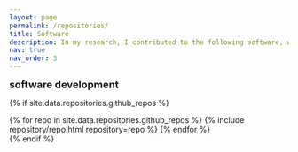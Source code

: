 ```yaml
---
layout: page
permalink: /repositories/
title: Software
description: In my research, I contributed to the following software, which was written for the purpose of validating and disseminating conducted research work and teaching. For more information, look at my [github](https://github.com/filippo-masi) and <a href="https://filippo-masi.github.io/assets/pdf/FM_CV.pdf">curriculum vitae</a> for a detailed description of each software.
nav: true
nav_order: 3
---
```



<p><font size="+1"><b>software development</b></font></p>

{% if site.data.repositories.github_repos %}
<div class="repositories d-flex flex-wrap flex-md-row flex-column justify-content-between align-items-center">
  {% for repo in site.data.repositories.github_repos %}
    {% include repository/repo.html repository=repo %}
  {% endfor %}
</div>
{% endif %}
